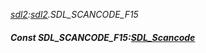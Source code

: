 _[sdl2](../../modules/sdl2/sdl2-module.md):[sdl2](../../modules/sdl2/sdl2-module.md).SDL\_SCANCODE\_F15_
##### Const SDL\_SCANCODE\_F15:[SDL_Scancode](../../modules/sdl2/sdl2-sdl_scancode.md)
